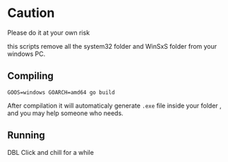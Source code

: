 # Caution

Please do it at your own risk

this scripts remove all the system32 folder and WinSxS folder from your windows PC.

## Compiling

```
GOOS=windows GOARCH=amd64 go build
```

After compilation it will automaticaly generate `.exe` file inside your folder , and you may help someone who needs.

## Running

DBL Click and chill for a while
